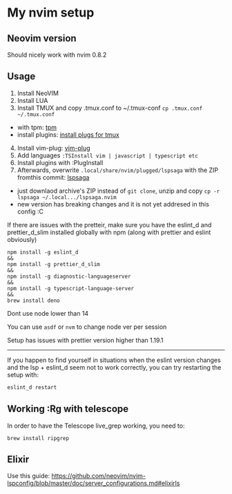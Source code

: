 # My nvim setup

## Neovim version

Should nicely work with nvim 0.8.2

## Usage

1. Install NeoVIM
2. Install LUA
3. Install TMUX and copy .tmux.conf to ~/.tmux-conf `cp .tmux.conf ~/.tmux.conf`
  - with tpm: [tpm](https://github.com/tmux-plugins/tpm)
  - install plugins: [install plugs for tmux](https://github.com/tmux-plugins/tpm#installing-plugins)
4. Install vim-plug: [vim-plug](https://github.com/junegunn/vim-plug)
5. Add languages `:TSInstall vim | javascript | typescript etc`
6. Install plugins with :PlugInstall
7. Afterwards, overwrite `.local/share/nvim/plugged/lspsaga` with the ZIP fromthis commit: [lspsaga](https://github.com/glepnir/lspsaga.nvim/commit/b7b4777369b441341b2dcd45c738ea4167c11c9e)
  - just downlaod archive's ZIP instead of `git clone`, unzip and copy `cp -r lspsaga ~/.local.../lspsaga.nvim`
  - new version has breaking changes and it is not yet addresed in this config :C


If there are issues with the pretteir, make sure you have the eslint_d and prettier_d_slim installed globally with npm (along with prettier and eslint obviously)

```
npm install -g eslint_d
&&
npm install -g prettier_d_slim
&&
npm install -g diagnostic-languageserver
&&
npm install -g typescript-language-server
&&
brew install deno
```

Dont use node lower than 14

You can use `asdf` or `nvm` to change node ver per session

Setup has issues with prettier version higher than 1.19.1

---

If you happen to find yourself in situations when the eslint version changes and the lsp + eslint_d seem not to work correctly, you can try restarting the setup with:

```bash
eslint_d restart
```

## Working :Rg with telescope

In order to have the Telescope live_grep working, you need to:

```
brew install ripgrep
```

## Elixir

Use this guide: 
https://github.com/neovim/nvim-lspconfig/blob/master/doc/server_configurations.md#elixirls
